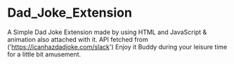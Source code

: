 # Dad_Joke_Extension
A Simple Dad Joke Extension made by using HTML and JavaScript &amp; animation also attached with it.
API fetched from ('https://icanhazdadjoke.com/slack')
Enjoy it Buddy during your leisure time for a little bit amusement.
